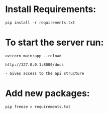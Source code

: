 # Install Requirements:

    pip install -r requirements.txt

# To start the server run:
    
    uvicorn main:app --reload    

    http://127.0.0.1:8000/docs

    - Gives access to the api structure

# Add new packages:

    pip freeze > requirements.txt
